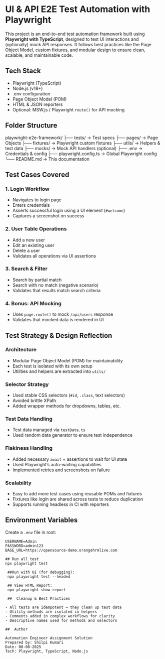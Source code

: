 #  UI & API E2E Test Automation with Playwright

This project is an end-to-end test automation framework built using **Playwright with TypeScript**, designed to test UI interactions and (optionally) mock API responses. It follows best practices like the Page Object Model, custom fixtures, and modular design to ensure clean, scalable, and maintainable code.

##  Tech Stack

-  Playwright (TypeScript)
-  Node.js (v18+)
-  .env configuration
-  Page Object Model (POM)
-  HTML & JSON reporters
- Optional: MSW.js / Playwright `route()` for API mocking

##  Folder Structure
playwright-e2e-framework/
├── tests/ → Test specs
├── pages/ → Page Objects
├── fixtures/ → Playwright custom fixtures
├── utils/ → Helpers & test data
├── mocks/ → Mock API handlers (optional)
├── .env → Credentials & config
├── playwright.config.ts → Global Playwright config
└── README.md → This documentation

##  Test Cases Covered

### 1. **Login Workflow**
- Navigates to login page
- Enters credentials
- Asserts successful login using a UI element (`#welcome`)
- Captures a screenshot on success

### 2. **User Table Operations**
- Add a new user
- Edit an existing user
- Delete a user
- Validates all operations via UI assertions

### 3. **Search & Filter**
- Search by partial match
- Search with no match (negative scenario)
- Validates that results match search criteria

### 4. **Bonus: API Mocking**
- Uses `page.route()` to mock `/api/users` response
- Validates that mocked data is rendered in UI

##  Test Strategy & Design Reflection

###  Architecture
- Modular Page Object Model (POM) for maintainability
- Each test is isolated with its own setup
- Utilities and helpers are extracted into `utils/`

###  Selector Strategy
- Used stable CSS selectors (`#id`, `.class`, text selectors)
- Avoided brittle XPath
- Added wrapper methods for dropdowns, tables, etc.

###  Test Data Handling
- Test data managed via `testData.ts`
- Used random data generator to ensure test independence

###  Flakiness Handling
- Added necessary `await` + assertions to wait for UI state
- Used Playwright’s auto-waiting capabilities
- Implemented retries and screenshots on failure

###  Scalability
- Easy to add more test cases using reusable POMs and fixtures
- Fixtures like login are shared across tests to reduce duplication
- Supports running headless in CI with reporters

##  Environment Variables

Create a `.env` file in root:

```env
USERNAME=Admin
PASSWORD=admin123
BASE_URL=https://opensource-demo.orangehrmlive.com

## Run all test
npx playwright test

 ##Run with UI (for debugging):
 npx playwright test --headed

 ## View HTML Report:
 npx playwright show-report

 ##  Cleanup & Best Practices

- All tests are idempotent — they clean up test data
- Utility methods are isolated in helpers
- Comments added in complex workflows for clarity
- Descriptive names used for methods and selectors

##  Author

Automation Engineer Assignment Solution  
Prepared by: Shilpi Kumari  
Date: 08-08-2025  
Tech: Playwright, TypeScript, Node.js
